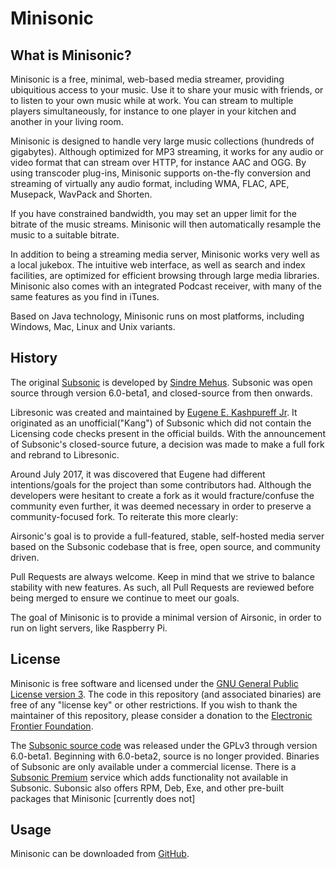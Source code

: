<!--
# README.md
# alexnedjari/minisonic
-->
Minisonic
========

What is Minisonic?
-----------------

Minisonic is a free, minimal, web-based media streamer, providing ubiquitious access to your music. Use it to share your music with friends, or to listen to your own music while at work. You can stream to multiple players simultaneously, for instance to one player in your kitchen and another in your living room.

Minisonic is designed to handle very large music collections (hundreds of gigabytes). Although optimized for MP3 streaming, it works for any audio or video format that can stream over HTTP, for instance AAC and OGG. By using transcoder plug-ins, Minisonic supports on-the-fly conversion and streaming of virtually any audio format, including WMA, FLAC, APE, Musepack, WavPack and Shorten.

If you have constrained bandwidth, you may set an upper limit for the bitrate of the music streams. Minisonic will then automatically resample the music to a suitable bitrate.

In addition to being a streaming media server, Minisonic works very well as a local jukebox. The intuitive web interface, as well as search and index facilities, are optimized for efficient browsing through large media libraries. Minisonic also comes with an integrated Podcast receiver, with many of the same features as you find in iTunes.

Based on Java technology, Minisonic runs on most platforms, including Windows, Mac, Linux and Unix variants.


History
-----

The original [Subsonic](http://www.subsonic.org/) is developed by [Sindre Mehus](mailto:sindre@activeobjects.no). Subsonic was open source through version 6.0-beta1, and closed-source from then onwards.

Libresonic was created and maintained by [Eugene E. Kashpureff Jr](mailto:eugene@kashpureff.org). It originated as an unofficial("Kang") of Subsonic which did not contain the Licensing code checks present in the official builds. With the announcement of Subsonic's closed-source future, a decision was made to make a full fork and rebrand to Libresonic.

Around July 2017, it was discovered that Eugene had different intentions/goals
for the project than some contributors had.  Although the developers were
hesitant to create a fork as it would fracture/confuse the community even
further, it was deemed necessary in order to preserve a community-focused fork.
To reiterate this more clearly:

Airsonic's goal is to provide a full-featured, stable, self-hosted media server
based on the Subsonic codebase that is free, open source, and community driven.

Pull Requests are always welcome. Keep in mind that we strive to balance
stability with new features. As such, all Pull Requests are reviewed before
being merged to ensure we continue to meet our goals.

The goal of Minisonic is to provide a minimal version of Airsonic, in order to run on light servers, like Raspberry Pi.

License
-------

Minisonic is free software and licensed under the [GNU General Public License version 3](http://www.gnu.org/copyleft/gpl.html). The code in this repository (and associated binaries) are free of any "license key" or other restrictions. If you wish to thank the maintainer of this repository, please consider a donation to the [Electronic Frontier Foundation](https://supporters.eff.org/donate).

The [Subsonic source code](https://github.com/subsonic/subsonic-svn) was released under the GPLv3 through version 6.0-beta1. Beginning with 6.0-beta2, source is no longer provided. Binaries of Subsonic are only available under a commercial license. There is a [Subsonic Premium](http://www.subsonic.org/pages/premium.jsp) service which adds functionality not available in Subsonic. Subonsic also offers RPM, Deb, Exe, and other pre-built packages that Minisonic [currently does not]


Usage
-----

Minisonic can be downloaded from
[GitHub](https://github.com/alexnedjari/minisonic/releases).
